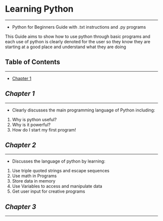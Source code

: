 # Learning Python
---

* Python for Beginners Guide with .txt instructions and .py programs


This Guide aims to show how to use python through basic programs and each use of python is clearly denoted
for the user so they know they are starting at a good place and understand what they are doing

## Table of Contents
---
* [Chapter 1](https://github.com/Markay12/learningPython#chapter-1)


## *Chapter 1*
---

* Clearly discusses the main programming language of Python including:

1. Why is python useful?
2. Why is it powerful?
3. How do I start my first program! 

## *Chapter 2*
---

* Discusses the language of python by learning: 

1. Use triple quoted strings and escape sequences
2. Use math in Programs
3. Store data in memory
4. Use Variables to access and manipulate data
5. Get user input for creative programs


## *Chapter 3*
---
